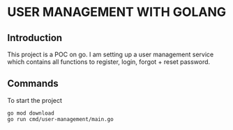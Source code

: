 # USER MANAGEMENT WITH GOLANG

## Introduction
This project is a POC on go. I am setting up a user management service which contains all functions to register, login, forgot + reset password.


## Commands

To start the project
```shell
go mod download
go run cmd/user-management/main.go
```